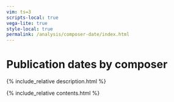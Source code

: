 ```yaml
---
vim: ts=3
scripts-local: true
vega-lite: true
style-local: true
permalink: /analysis/composer-date/index.html
---
```


<h1> Publication dates by composer</h1>

{% include_relative description.html %}

{% include_relative contents.html %}



